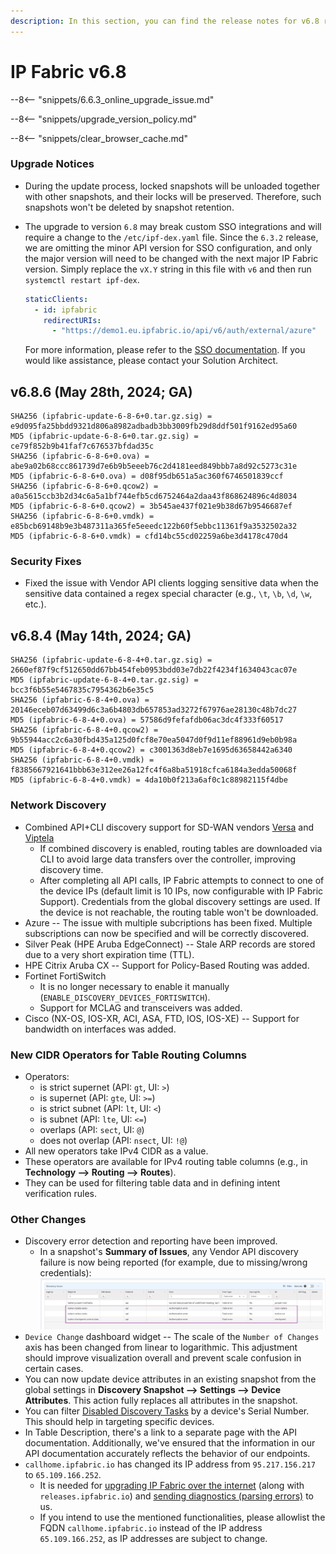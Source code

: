 ```yaml
---
description: In this section, you can find the release notes for v6.8 releases.
---
```


# IP Fabric v6.8

--8<-- "snippets/6.6.3_online_upgrade_issue.md"

--8<-- "snippets/upgrade_version_policy.md"

--8<-- "snippets/clear_browser_cache.md"

### Upgrade Notices

- During the update process, locked snapshots will be unloaded together with
  other snapshots, and their locks will be preserved. Therefore, such snapshots
  won't be deleted by snapshot retention.
- The upgrade to version `6.8` may break custom SSO integrations and will
  require a change to the `/etc/ipf-dex.yaml` file. Since the `6.3.2` release,
  we are omitting the minor API version for SSO configuration, and only the
  major version will need to be changed with the next major IP Fabric version.
  Simply replace the `vX.Y` string in this file with `v6` and then run
  `systemctl restart ipf-dex`.

  ```yaml
  staticClients:
    - id: ipfabric
      redirectURIs:
        - "https://demo1.eu.ipfabric.io/api/v6/auth/external/azure"
  ```

  For more information, please refer to the
  [SSO documentation](../../IP_Fabric_Settings/administration/sso.md#sso-configuration-ipf-dexyaml).
  If you would like assistance, please contact your Solution Architect.

## v6.8.6 (May 28th, 2024; GA)

```
SHA256 (ipfabric-update-6-8-6+0.tar.gz.sig) = e9d095fa25bbdd9321d806a8982adbadb3bb3009fb29d8ddf501f9162ed95a60
MD5 (ipfabric-update-6-8-6+0.tar.gz.sig) = ce79f852b9b41faf7c676537bfdad35c
SHA256 (ipfabric-6-8-6+0.ova) = abe9a02b68ccc861739d7e6b9b5eeeb76c2d4181eed849bbb7a8d92c5273c31e
MD5 (ipfabric-6-8-6+0.ova) = d08f95db651a5ac360f6746501839ccf
SHA256 (ipfabric-6-8-6+0.qcow2) = a0a5615ccb3b2d34c6a5a1bf744efb5cd6752464a2daa43f868624896c4d8034
MD5 (ipfabric-6-8-6+0.qcow2) = 3b545ae437f021e9b38d67b9546687ef
SHA256 (ipfabric-6-8-6+0.vmdk) = e85bcb69148b9e3b487311a365fe5eeedc122b60f5ebbc11361f9a3532502a32
MD5 (ipfabric-6-8-6+0.vmdk) = cfd14bc55cd02259a6be3d4178c470d4
```

### Security Fixes

- Fixed the issue with Vendor API clients logging sensitive data when the
  sensitive data contained a regex special character (e.g., `\t`, `\b`, `\d`,
  `\w`, etc.).

## v6.8.4 (May 14th, 2024; GA)

```
SHA256 (ipfabric-update-6-8-4+0.tar.gz.sig) = 2660ef87f9cf512650dd67bb454feb0953bdd03e7db22f4234f1634043cac07e
MD5 (ipfabric-update-6-8-4+0.tar.gz.sig) = bcc3f6b55e5467835c7954362b6e35c5
SHA256 (ipfabric-6-8-4+0.ova) = 20146eceb07d63499d6c3a6b4803db657853ad3272f67976ae28130c48b7dc27
MD5 (ipfabric-6-8-4+0.ova) = 57586d9fefafdb06ac3dc4f333f60517
SHA256 (ipfabric-6-8-4+0.qcow2) = 9b55944acc2c6a30fbd435a125d0fcf8e70ea5047d0f9d11ef88961d9eb0b98a
MD5 (ipfabric-6-8-4+0.qcow2) = c3001363d8eb7e1695d63658442a6340
SHA256 (ipfabric-6-8-4+0.vmdk) = f8385667921641bbb63e312ee26a12fc4f6a8ba51918cfca6184a3edda50068f
MD5 (ipfabric-6-8-4+0.vmdk) = 4da10b0f213a6af0c1c88982115f4dbe
```

### Network Discovery

- Combined API+CLI discovery support for SD-WAN vendors
  [Versa](../../IP_Fabric_Settings/Discovery_and_Snapshots/Discovery_Settings/Vendors_API/Versa_Networks_SD-WAN.md)
  and
  [Viptela](../../IP_Fabric_Settings/Discovery_and_Snapshots/Discovery_Settings/Vendors_API/Cisco_Viptela_SD-WAN.md#cisco-viptela-sd-wan)
  - If combined discovery is enabled, routing tables are downloaded via CLI to
    avoid large data transfers over the controller, improving discovery time.
  - After completing all API calls, IP Fabric attempts to connect to one of the
    device IPs (default limit is 10 IPs, now configurable with IP Fabric
    Support). Credentials from the global discovery settings are used. If the
    device is not reachable, the routing table won't be downloaded.
- Azure -- The issue with multiple subcriptions has been fixed. Multiple
  subscriptions can now be specified and will be correctly discovered.
- Silver Peak (HPE Aruba EdgeConnect) -- Stale ARP records are stored due to a
  very short expiration time (TTL).
- HPE Citrix Aruba CX -- Support for Policy-Based Routing was added.
- Fortinet FortiSwitch
  - It is no longer necessary to enable it manually
    (`ENABLE_DISCOVERY_DEVICES_FORTISWITCH`).
  - Support for MCLAG and transceivers was added.
- Cisco (NX-OS, IOS-XR, ACI, ASA, FTD, IOS, IOS-XE) -- Support for bandwidth on
  interfaces was added.

### New CIDR Operators for Table Routing Columns

- Operators:
  - is strict supernet (API: `gt`, UI: `>`)
  - is supernet (API: `gte`, UI: `>=`)
  - is strict subnet (API: `lt`, UI: `<`)
  - is subnet (API: `lte`, UI: `<=`)
  - overlaps (API: `sect`, UI: `@`)
  - does not overlap (API: `nsect`, UI: `!@`)
- All new operators take IPv4 CIDR as a value.
- These operators are available for IPv4 routing table columns (e.g., in
  **Technology --> Routing --> Routes**).
- They can be used for filtering table data and in defining intent verification
  rules.

### Other Changes

- Discovery error detection and reporting have been improved.
  - In a snapshot's **Summary of Issues**, any Vendor API discovery failure is
    now being reported (for example, due to missing/wrong credentials):<br/>
    ![Failed Vendor APIs](6.8_failed_vendor_apis.png)
- `Device Change` dashboard widget -- The scale of the `Number of Changes` axis
  has been changed from linear to logarithmic. This adjustment should improve
  visualization overall and prevent scale confusion in certain cases.
- You can now update device attributes in an existing snapshot from the global
  settings in **Discovery Snapshot --> Settings --> Device Attributes**. This
  action fully replaces all attributes in the snapshot.
- You can filter
  [Disabled Discovery Tasks](../../IP_Fabric_Settings/Discovery_and_Snapshots/Discovery_Settings/disabled_discovery_tasks.md)
  by a device's Serial Number. This should help in targeting specific devices.
- In Table Description, there's a link to a separate page with the API
  documentation. Additionally, we've ensured that the information in our API
  documentation accurately reflects the behavior of our endpoints.
- `callhome.ipfabric.io` has changed its IP address from `95.217.156.217` to
  `65.109.166.252`.
  - It is needed for
    [upgrading IP Fabric over the internet](../../System_Administration/System_Administration_UI/system_update.md#online-update)
    (along with `releases.ipfabric.io`) and
    [sending diagnostics (parsing errors)](../../support/index.md#callhome) to
    us.
  - If you intend to use the mentioned functionalities, please allowlist the
    FQDN `callhome.ipfabric.io` instead of the IP address `65.109.166.252`, as
    IP addresses are subject to change.
